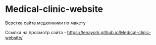 # Medical-clinic-website
Верстка сайта медклиники по макету

Ссылка на просмотр сайта - https://lenayork.github.io/Medical-clinic-website/
